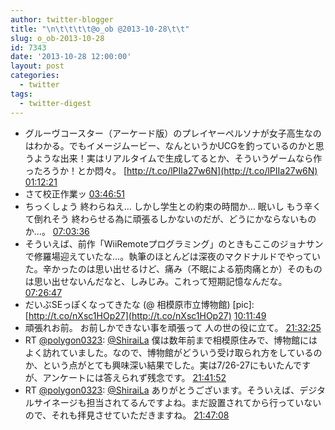 ```yaml
---
author: twitter-blogger
title: "\n\t\t\t\t@o_ob @2013-10-28\t\t"
slug: o_ob-2013-10-28
id: 7343
date: '2013-10-28 12:00:00'
layout: post
categories:
  - twitter
tags:
  - twitter-digest
---
```


*   グルーヴコースター（アーケード版）のプレイヤーペルソナが女子高生なのはわかる。でもイメージムービー、なんというかUCGを釣っているのかと思うような出来！実はリアルタイムで生成してるとか、そういうゲームなら作ったろうか！とか悶々。 [http://t.co/lPIIa27w6N](http://t.co/lPIIa27w6N) [01:12:21](http://twitter.com/o_ob/statuses/394496802235248640)
*   さて校正作業ッ [03:46:51](http://twitter.com/o_ob/statuses/394535681516507136)
*   ちっくしょう 終わらねえ… しかし学生との約束の時間か… 眠いし もう辛くて倒れそう 終わらせる為に頑張るしかないのだが、どうにかならないものか…。 [07:03:36](http://twitter.com/o_ob/statuses/394585196562903040)
*   そういえば、前作「WiiRemoteプログラミング」のときもここのジョナサンで修羅場迎えていたな…。執筆のほとんどは深夜のマクドナルドでやっていた。辛かったのは思い出せるけど、痛み（不眠による筋肉痛とか）そのものは思い出せないんだなと、しみじみ。これって短期記憶なんだな。 [07:26:47](http://twitter.com/o_ob/statuses/394591031670239232)
*   だいぶSEっぽくなってきたな (@ 相模原市立博物館) [pic]: [http://t.co/nXsc1HOp27](http://t.co/nXsc1HOp27) [10:11:49](http://twitter.com/o_ob/statuses/394632562913861632)
*   頑張れお前。 お前しかできない事を頑張って 人の世の役に立て。 [21:32:25](http://twitter.com/o_ob/statuses/394803842392412160)
*   RT [@polygon0323](http://twitter.com/polygon0323): [@ShiraiLa](http://twitter.com/ShiraiLa) 僕は数年前まで相模原住みで、博物館にはよく訪れていました。なので、博物館がどういう受け取られ方をしているのか、という点がとても興味深い結果でした。実は7/26-27にもいたんですが、アンケートには答えられず残念です。 [21:41:52](http://twitter.com/o_ob/statuses/394806218612412416)
*   RT [@polygon0323](http://twitter.com/polygon0323): [@ShiraiLa](http://twitter.com/ShiraiLa) ありがとうございます。そういえば、デジタルサイネージも担当されてるんですよね。まだ設置されてから行っていないので、それも拝見させていただきますね。 [21:47:08](http://twitter.com/o_ob/statuses/394807542745796608)